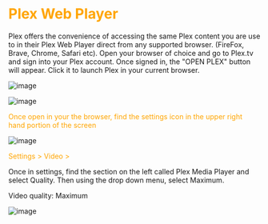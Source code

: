 # <span style="color:orange">Plex Web Player</span>
Plex offers the convenience of accessing the same Plex content you are use to in their Plex Web Player direct from any supported browser. (FireFox, Brave, Chrome, Safari etc). Open your browser of choice and go to Plex.tv  and sign into your Plex account. Once signed in, the "OPEN PLEX" button will appear. Click it to launch Plex in your current browser.
 
![image](https://mediaclients.wiki/client%20screen%20shots/plexweb/wm-websignin.png) 

![image](https://mediaclients.wiki/client%20screen%20shots/plexweb/wm-openplexweb.png)

<span style="color:orange">Once open in your the browser, find the settings icon in the upper right hand portion of the screen</span>
 
![image](https://mediaclients.wiki/client%20screen%20shots/plexweb/wm-websettings.png)
 
<span style="color:orange">Settings > Video ></span>
 
Once in settings, find the section on the left called Plex Media Player and select Quality.  Then using the drop down menu, select Maximum.

Video quality: Maximum
 
![image](https://mediaclients.wiki/client%20screen%20shots/plexweb/wm-webquality.png)
